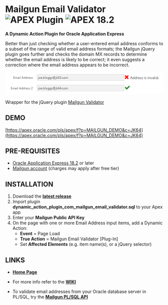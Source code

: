 # Mailgun Email Validator ![APEX Plugin](https://cdn.rawgit.com/Dani3lSun/apex-github-badges/b7e95341/badges/apex-plugin-badge.svg) ![APEX 18.2](https://cdn.rawgit.com/Dani3lSun/apex-github-badges/2fee47b7/badges/apex-18_2-badge.svg)

**A Dynamic Action Plugin for Oracle Application Express**

Better than just checking whether a user-entered email address conforms to a subset of the range of valid email address formats; the Mailgun jQuery plugin goes further and checks the domain MX records to determine whether the email address is likely to be correct; it even suggests a correction where the email address appears to be incorrect.

![](https://raw.githubusercontent.com/jeffreykemp/jk64-plugin-mailgunemailvalidator/master/src/preview.png)

Wrapper for the jQuery plugin [Mailgun Validator](https://github.com/mailgun/validator-demo)

## DEMO ##

[https://apex.oracle.com/pls/apex/f?p=MAILGUN_DEMO&c=JK64](https://apex.oracle.com/pls/apex/f?p=MAILGUN_DEMO&c=JK64)

## PRE-REQUISITES ##

* [Oracle Application Express 18.2](https://apex.oracle.com) or later
* [Mailgun account](https://mailgun.com/signup) (charges may apply after free tier)

## INSTALLATION ##

1. Download the **[latest release](https://github.com/jeffreykemp/jk64-plugin-mailgunemailvalidator/releases/latest)**
2. Import plugin **dynamic_action_plugin_com_mailgun_email_validator.sql** to your Apex app
3. Enter your **Mailgun Public API Key**
4. On the page with one or more Email Address input items, add a Dynamic Action:
      * **Event** = Page Load
      * **True Action** = Mailgun Email Validator [Plug-In]
      * Set **Affected Elements** (e.g. item name(s), or a jQuery selector)

## LINKS ##

* **[Home Page](http://jeffreykemp.github.io/jk64-plugin-mailgunemailvalidator/)**

* For more info refer to the **[WIKI](https://github.com/jeffreykemp/jk64-plugin-mailgunemailvalidator/wiki)**

* To validate email addresses from your Oracle database server in PL/SQL, try the **[Mailgun PL/SQL API](https://github.com/jeffreykemp/mailgun-plsql-api)**
